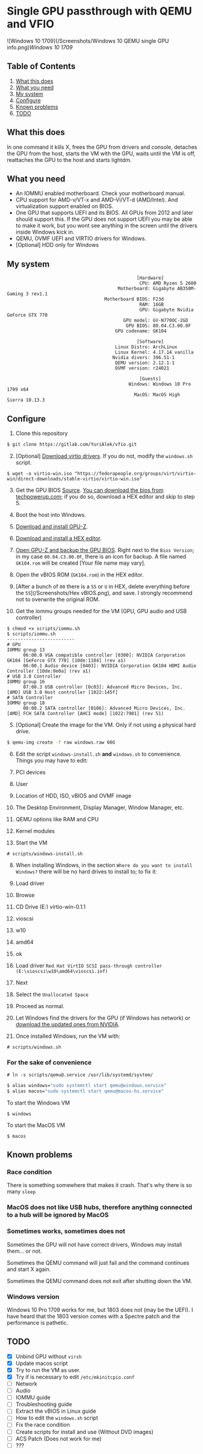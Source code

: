 # Single GPU passthrough with QEMU and VFIO
<!-- AKA Passthrough VGA on first slot -->

![Windows 10 1709](/Screenshots/Windows 10 QEMU single GPU info.png)*Windows 10 1709*

## Table of Contents
1. [What this does](#what-this-does)
2. [What you need](#what-you-need)
3. [My system](#my-system)
4. [Configure](#configure)
5. [Known problems](#known-problems)
6. [TODO](#todo)

## What this does
In one command it kills X, frees the GPU from drivers and console, detaches the GPU from the host, starts the VM with the GPU, waits until the VM is off, reattaches the GPU to the host and starts lightdm.

## What you need
* An IOMMU enabled motherboard. Check your motherboard manual.
* CPU support for AMD-v/VT-x and AMD-Vi/VT-d (AMD/Intel). And virtualization support enabled on BIOS.
* One GPU that supports UEFI and its BIOS. All GPUs from 2012 and later should support this. If the GPU does not support UEFI you may be able to make it work, but you wont see anything in the screen until the drivers inside Windows kick in.
* QEMU, OVMF UEFI and VIRTIO drivers for Windows.
* [Optional] HDD only for Windows

## My system
```
                                                [Hardware]
                                                 CPU: AMD Ryzen 5 2600
                                         Motherboard: Gigabyte AB350M-Gaming 3 rev1.1
                                    Motherboard BIOS: F23d
                                                 RAM: 16GB
                                                 GPU: Gigabyte Nvidia GeForce GTX 770
                                           GPU model: GV-N770OC-2GD
                                            GPU BIOS: 80.04.C3.00.0F
                                        GPU codename: GK104

                                                [Software]
                                        Linux Distro: ArchLinux
                                        Linux Kernel: 4.17.14 vanilla
                                       Nvidia divers: 396.51-1
                                        QEMU version: 2.12.1-1
                                        OVMF version: r24021

                                                 [Guests]
                                             Windows: Windows 10 Pro 1709 x64
                                               MacOS: MacOS High Sierra 10.13.3

```  

## Configure
1. Clone this repository
```bash
$ git clone https://gitlab.com/YuriAlek/vfio.git
```

2. [Optional] [Download virtio drivers](https://pve.proxmox.com/wiki/Windows_VirtIO_Drivers). If you do not, modify the `windows.sh` script.
```
$ wget -o virtio-win.iso "https://fedorapeople.org/groups/virt/virtio-win/direct-downloads/stable-virtio/virtio-win.iso"
```

3. Get the GPU BIOS [Source](https://www.youtube.com/watch?v=1IP-h9IKof0). [You can download the bios from techpowerup.com](https://www.techpowerup.com/vgabios/); if you do so, download a HEX editor and skip to step 5.
  1. Boot the host into Windows.
  2. [Download and install GPU-Z](https://www.techpowerup.com/gpuz/).
  3. [Download and install a HEX editor](https://github.com/bwrsandman/Bless).
  4. [Open GPU-Z and backup the GPU BIOS](/Screenshots/vBIOS.png). Right next to the `Bios Version`; in my case `80.04.C3.00.0F`, there is an icon for backup. A file named `GK104.rom` will be created [Your file name may vary].
  5. Open the vBIOS ROM (`GK104.rom`) in the HEX editor.
  6. [After a bunch of `00` there is a `55` or `U` in HEX, delete everything before the `55`](/Screenshots/Hex vBIOS.png), and save. I strongly recommend not to overwrite the original ROM.

4. Get the iommu groups needed for the VM (GPU, GPU audio and USB controller)
```
$ chmod +x scripts/iommu.sh
$ scripts/iommu.sh
-------------------------
# GPU
IOMMU group 13
	  06:00.0 VGA compatible controller [0300]: NVIDIA Corporation GK104 [GeForce GTX 770] [10de:1184] (rev a1)
	  06:00.1 Audio device [0403]: NVIDIA Corporation GK104 HDMI Audio Controller [10de:0e0a] (rev a1)
# USB 3.0 Controller
IOMMU group 16
	  07:00.3 USB controller [0c03]: Advanced Micro Devices, Inc. [AMD] USB 3.0 Host controller [1022:145f]
# SATA Controller
IOMMU group 18
	  08:00.2 SATA controller [0106]: Advanced Micro Devices, Inc. [AMD] FCH SATA Controller [AHCI mode] [1022:7901] (rev 51)
```

5. [Optional] Create the image for the VM. Only if not using a physical hard drive.
```bash
$ qemu-img create -f raw windows.raw 60G
```

6. Edit the script `windows-install.sh` **and** `windows.sh` to convenience. Things you may have to edit:
  1. PCI devices
  2. User
  3. Location of HDD, ISO, vBIOS and OVMF image
  4. The Desktop Environment, Display Manager, Window Manager, etc.
  5. QEMU options like RAM and CPU
  6. Kernel modules

7. Start the VM
```
# scripts/windows-install.sh
```

8. When installing Windows, in the section `Where do you want to install Windows?` there will be no hard drives to install to; to fix it:
  1. Load driver
  2. Browse
  3. CD Drive (E:) virtio-win-0.1.1
  4. vioscsi
  5. w10
  6. amd64
  7. ok
  8. Load driver `Red Hat VirtIO SCSI pass-through controller (E:\vioscsi\w10\amd64\vioscsi.inf)`
  9. Next
  10. Select the `Unallocated Space`
  11. Proceed as normal.
  12. Let Windows find the drivers for the GPU (if Windows has network) or [download the updated ones from NVIDIA](https://www.nvidia.com/Download/index.aspx?lang=en-us).

9. Once installed Windows, run the VM with:
```
# scripts/windows.sh
```

### For the sake of convenience
```
# ln -s scripts/qemu@.service /usr/lib/systemd/system/
```
```bash
$ alias windows="sudo systemctl start qemu@windows.service"
$ alias macos="sudo systemctl start qemu@macos-hs.service"
```
To start the Windows VM
```
$ windows
```
To start the MacOS VM
```
$ macos
```

## Known problems
### Race condition
There is something somewhere that makes it crash. That's why there is so many `sleep`

### MacOS does not like USB hubs, therefore anything connected to a hub will be ignored by MacOS

### Sometimes works, sometimes does not
Sometimes the GPU will not have correct drivers, Windows may install them... or not.

Sometimes the QEMU command will just fail and the command continues and start X again.

Sometimes the QEMU command does not exit after shutting down the VM.

### Windows version
Windows 10 Pro 1709 works for me, but 1803 does not (may be the UEFI). I have heard that the 1803 version comes with a Spectre patch and the performance is pathetic.


## TODO
- [x] Unbind GPU without `virsh`
- [x] Update macos script
- [x] Try to run the VM as user.
- [x] Try if is necessary to edit `/etc/mkinitcpio.conf`
- [ ] Network
- [ ] Audio
- [ ] IOMMU guide
- [ ] Troubleshooting guide
- [ ] Extract the vBIOS in Linux guide
- [ ] How to edit the `windows.sh` script
- [ ] Fix the race condition
- [ ] Create scripts for install and use (Without DVD images)
- [ ] ACS Patch (Does not work for me)
- [ ] ???

<!--
And you must supply QEMU with the Full GPU's ROM extracted extracted using a tool called "nvagetbios" , which you can find in a package called "envytools"
-->

<!-- Links -->
[Xen Wiki]: https://wiki.xen.org/wiki/VTd_HowTo
[IOMMU Hardware]:https://en.wikipedia.org/wiki/List_of_IOMMU-supporting_hardware
[archwiki-url]: https://wiki.archlinux.org/index.php/Main_page
[qemu_archwiki]: https://wiki.archlinux.org/index.php/QEMU
[kvm-archwiki]: https://wiki.archlinux.org/index.php/KVM
[pci_passthrough-archwiki]: https://wiki.archlinux.org/index.php/PCI_passthrough_via_OVMF
[libvirt_archwiki]: https://wiki.archlinux.org/index.php/Libvirt
